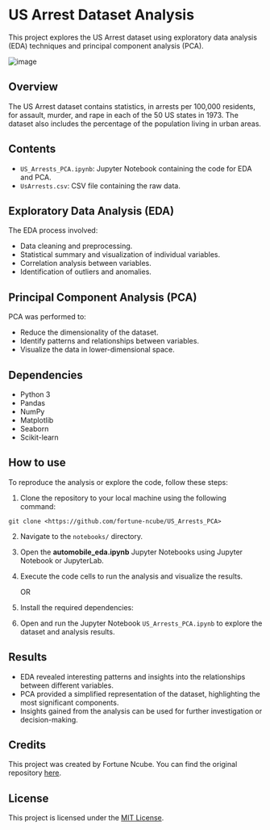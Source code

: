 # US Arrest Dataset Analysis

This project explores the US Arrest dataset using exploratory data analysis (EDA) techniques and principal component analysis (PCA).

![image](https://github.com/fortune-ncube/US_Arrests_PCA/assets/100047369/fefacb55-5906-49b1-b328-dfb42ea88187)

## Overview

The US Arrest dataset contains statistics, in arrests per 100,000 residents, for assault, murder, and rape in each of the 50 US states in 1973. The dataset also includes the percentage of the population living in urban areas.

## Contents

- `US_Arrests_PCA.ipynb`: Jupyter Notebook containing the code for EDA and PCA.
- `UsArrests.csv`: CSV file containing the raw data.

## Exploratory Data Analysis (EDA)

The EDA process involved:
- Data cleaning and preprocessing.
- Statistical summary and visualization of individual variables.
- Correlation analysis between variables.
- Identification of outliers and anomalies.

## Principal Component Analysis (PCA)

PCA was performed to:
- Reduce the dimensionality of the dataset.
- Identify patterns and relationships between variables.
- Visualize the data in lower-dimensional space.

## Dependencies

- Python 3
- Pandas
- NumPy
- Matplotlib
- Seaborn
- Scikit-learn

## How to use

To reproduce the analysis or explore the code, follow these steps:

1. Clone the repository to your local machine using the following command:

```git clone <https://github.com/fortune-ncube/US_Arrests_PCA>```

2. Navigate to the `notebooks/` directory.
3. Open the  **automobile_eda.ipynb** Jupyter Notebooks using Jupyter Notebook or JupyterLab.
4. Execute the code cells to run the analysis and visualize the results.

   OR
   
1. Install the required dependencies:
3. Open and run the Jupyter Notebook `US_Arrests_PCA.ipynb` to explore the dataset and analysis results.

## Results

- EDA revealed interesting patterns and insights into the relationships between different variables.
- PCA provided a simplified representation of the dataset, highlighting the most significant components.
- Insights gained from the analysis can be used for further investigation or decision-making.


## Credits

This project was created by Fortune Ncube. You can find the original repository [here](https://github.com/fortune-ncube/US_Arrests_PCA).

## License

This project is licensed under the [MIT License](https://github.com/fortune-ncube/US_Arrests_PCA/blob/main/LICENSE).
